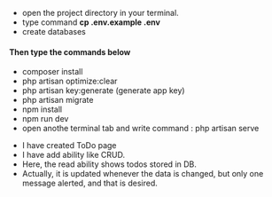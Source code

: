 
<ul>
<li>open the project directory in your terminal.</li>
<li>type command <b>cp .env.example .env</b> </li>
<li>create databases</li>
</ul>
<h4>Then type the commands below</h4>
<ul>
<li>composer install</li>
<li>php artisan optimize:clear</li>
<li>php artisan key:generate   (generate app key)</li>
<li>php artisan migrate</li>
<li>npm install</li>
<li>npm run dev</li>
<li>open anothe terminal tab and write command :   php artisan serve</li>
</ul>

<ul>
<li>I have created ToDo page</li>
<li>I have add ability like CRUD.</li>
<li>Here, the read ability shows todos stored in DB.</li>
<li>Actually, it is updated whenever the data is changed, but only one message alerted, and that is desired.</li>
</ul>

